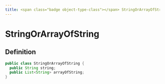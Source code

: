 ```yaml
---
title: <span class="badge object-type-class"></span> StringOrArrayOfString
---
```

# <span class="badge object-type-class"></span> StringOrArrayOfString

## Definition

```java
public class StringOrArrayOfString {
  public String string;
  public List<String> arrayOfString;
}
```
